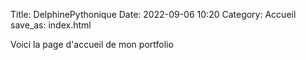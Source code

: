 Title: DelphinePythonique
Date: 2022-09-06 10:20
Category: Accueil
save_as: index.html

Voici la page d'accueil de mon portfolio